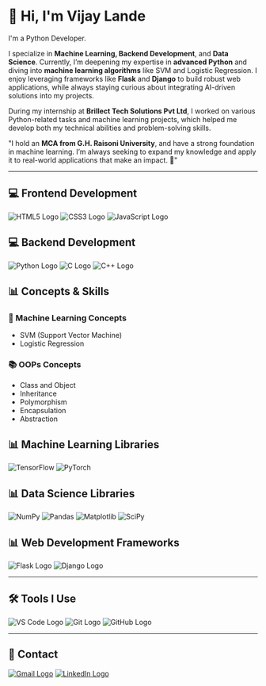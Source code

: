 # 👋 Hi, I'm Vijay Lande
I'm a Python Developer.

I specialize in **Machine Learning, Backend Development**, and **Data Science**. Currently, I’m deepening my expertise in **advanced Python** and diving into **machine learning algorithms** like SVM and Logistic Regression. I enjoy leveraging frameworks like **Flask** and **Django** to build robust web applications, while always staying curious about integrating AI-driven solutions into my projects.

During my internship at **Brillect Tech Solutions Pvt Ltd**, I worked on various Python-related tasks and machine learning projects, which helped me develop both my technical abilities and problem-solving skills.

"I hold an **MCA from G.H. Raisoni University**, and have a strong foundation in machine learning. I’m always seeking to expand my knowledge and apply it to real-world applications that make an impact. 🚀"

---

## 💻 Frontend Development
![HTML5 Logo](https://img.icons8.com/color/48/000000/html-5--v1.png)
![CSS3 Logo](https://img.icons8.com/color/48/000000/css3.png)
![JavaScript Logo](https://img.icons8.com/color/48/000000/javascript--v1.png)

## 💻 Backend Development

![Python Logo](https://img.icons8.com/color/48/000000/python--v1.png)
![C Logo](https://img.icons8.com/color/48/000000/c-programming.png)
![C++ Logo](https://img.icons8.com/color/48/000000/c-plus-plus-logo.png)


## 📊 Concepts & Skills

### 🤖 Machine Learning Concepts
- SVM (Support Vector Machine)
- Logistic Regression

### 📚 OOPs Concepts
- Class and Object
- Inheritance
- Polymorphism
- Encapsulation
- Abstraction

## 📊 Machine Learning Libraries
![TensorFlow](https://img.shields.io/badge/TensorFlow-FF6F00?style=flat&logo=tensorflow&logoColor=white)
![PyTorch](https://img.shields.io/badge/PyTorch-EE4C2C?style=flat&logo=pytorch&logoColor=white)

## 📊 Data Science Libraries
![NumPy](https://img.shields.io/badge/NumPy-013243?style=flat&logo=numpy&logoColor=white)
![Pandas](https://img.shields.io/badge/Pandas-150458?style=flat&logo=pandas&logoColor=white)
![Matplotlib](https://img.shields.io/badge/Matplotlib-003C60?style=flat&logo=matplotlib&logoColor=white)
![SciPy](https://img.shields.io/badge/SciPy-8CA0FF?style=flat&logo=scipy&logoColor=white)




## 📊 Web Development Frameworks
![Flask Logo](https://img.icons8.com/ios/50/000000/flask.png)
![Django Logo](https://img.icons8.com/color/48/000000/django.png)


---

## 🛠 Tools I Use
![VS Code Logo](https://img.icons8.com/color/48/000000/visual-studio-code-2019.png)
![Git Logo](https://img.icons8.com/color/48/000000/git.png)
![GitHub Logo](https://img.icons8.com/glyph-neue/48/000000/github.png)



---

## 🔗 Contact

[![Gmail Logo](https://img.icons8.com/fluency/48/000000/gmail-new.png)](mailto:vijaylande44548@gmail.com)
[![LinkedIn Logo](https://img.icons8.com/fluency/48/000000/linkedin.png)](https://www.linkedin.com/in/vijay-lande014/)
